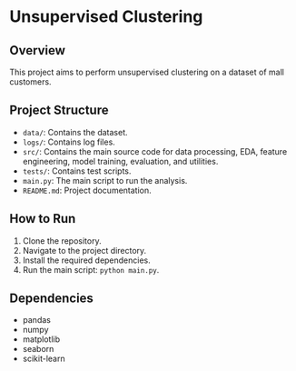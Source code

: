 # Unsupervised Clustering

## Overview
This project aims to perform unsupervised clustering on a dataset of mall customers.

## Project Structure
- `data/`: Contains the dataset.
- `logs/`: Contains log files.
- `src/`: Contains the main source code for data processing, EDA, feature engineering, model training, evaluation, and utilities.
- `tests/`: Contains test scripts.
- `main.py`: The main script to run the analysis.
- `README.md`: Project documentation.

## How to Run
1. Clone the repository.
2. Navigate to the project directory.
3. Install the required dependencies.
4. Run the main script: `python main.py`.

## Dependencies
- pandas
- numpy
- matplotlib
- seaborn
- scikit-learn